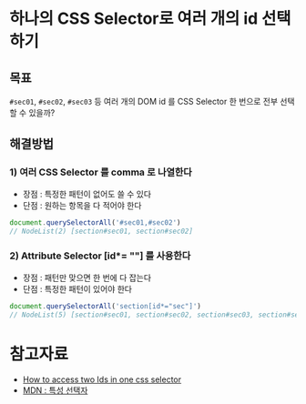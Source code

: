 # 하나의 CSS Selector로 여러 개의 id 선택하기

## 목표

`#sec01`, `#sec02`, `#sec03` 등 여러 개의 DOM id 를 CSS Selector 한 번으로 전부 선택할 수 있을까?

## 해결방법

### 1) 여러 CSS Selector 를 comma 로 나열한다

- 장점 : 특정한 패턴이 없어도 쓸 수 있다
- 단점 : 원하는 항목을 다 적어야 한다

```javascript
document.querySelectorAll('#sec01,#sec02')
// NodeList(2) [section#sec01, section#sec02]
```

### 2) Attribute Selector [id*= ""] 를 사용한다

- 장점 : 패턴만 맞으면 한 번에 다 잡는다
- 단점 : 특정한 패턴이 있어야 한다

```javascript
document.querySelectorAll('section[id*="sec"]')
// NodeList(5) [section#sec01, section#sec02, section#sec03, section#sec04, section#sec05]
```

# 참고자료

- [How to access two Ids in one css selector](https://stackoverflow.com/questions/9902305/how-to-access-two-ids-in-one-css-selector)
- [MDN : 특성 선택자](https://developer.mozilla.org/ko/docs/Web/CSS/Attribute_selectors)
